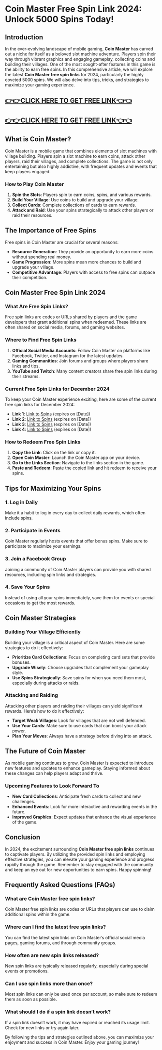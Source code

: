 # Coin Master Free Spin Link 2024: Unlock 5000 Spins Today!

## Introduction

In the ever-evolving landscape of mobile gaming, **Coin Master** has carved out a niche for itself as a beloved slot machine adventure. Players spin their way through vibrant graphics and engaging gameplay, collecting coins and building their villages. One of the most sought-after features in this game is the ability to earn free spins. In this comprehensive article, we will explore the latest **Coin Master free spin links** for 2024, particularly the highly coveted 5000 spins. We will also delve into tips, tricks, and strategies to maximize your gaming experience.

[👉👉CLICK HERE TO GET FREE LINK👈👈](https://todaylink.site/CoinsLink/)
--
[👉👉CLICK HERE TO GET FREE LINK👈👈](https://todaylink.site/CoinsLink/)
--

## What is Coin Master?

Coin Master is a mobile game that combines elements of slot machines with village building. Players spin a slot machine to earn coins, attack other players, raid their villages, and complete collections. The game is not only entertaining but also highly addictive, with frequent updates and events that keep players engaged.

### How to Play Coin Master

1. **Spin the Slots**: Players spin to earn coins, spins, and various rewards.
2. **Build Your Village**: Use coins to build and upgrade your village.
3. **Collect Cards**: Complete collections of cards to earn rewards.
4. **Attack and Raid**: Use your spins strategically to attack other players or raid their resources.

## The Importance of Free Spins

Free spins in Coin Master are crucial for several reasons:

- **Resource Generation**: They provide an opportunity to earn more coins without spending real money.
- **Game Progression**: More spins mean more chances to build and upgrade your village.
- **Competitive Advantage**: Players with access to free spins can outpace their competition.

## Coin Master Free Spin Link 2024

### What Are Free Spin Links?

Free spin links are codes or URLs shared by players and the game developers that grant additional spins when redeemed. These links are often shared on social media, forums, and gaming websites.

### Where to Find Free Spin Links

1. **Official Social Media Accounts**: Follow Coin Master on platforms like Facebook, Twitter, and Instagram for the latest updates.
2. **Gaming Communities**: Join forums and groups where players share links and tips.
3. **YouTube and Twitch**: Many content creators share free spin links during their streams.

### Current Free Spin Links for December 2024

To keep your Coin Master experience exciting, here are some of the current free spin links for December 2024:

- **Link 1**: [Link to Spins](#) (expires on [Date])
- **Link 2**: [Link to Spins](#) (expires on [Date])
- **Link 3**: [Link to Spins](#) (expires on [Date])
- **Link 4**: [Link to Spins](#) (expires on [Date])

### How to Redeem Free Spin Links

1. **Copy the Link**: Click on the link or copy it.
2. **Open Coin Master**: Launch the Coin Master app on your device.
3. **Go to the Links Section**: Navigate to the links section in the game.
4. **Paste and Redeem**: Paste the copied link and hit redeem to receive your spins.

## Tips for Maximizing Your Spins

### 1. Log in Daily

Make it a habit to log in every day to collect daily rewards, which often include spins.

### 2. Participate in Events

Coin Master regularly hosts events that offer bonus spins. Make sure to participate to maximize your earnings.

### 3. Join a Facebook Group

Joining a community of Coin Master players can provide you with shared resources, including spin links and strategies.

### 4. Save Your Spins

Instead of using all your spins immediately, save them for events or special occasions to get the most rewards.

## Coin Master Strategies

### Building Your Village Efficiently

Building your village is a critical aspect of Coin Master. Here are some strategies to do it effectively:

- **Prioritize Card Collections**: Focus on completing card sets that provide bonuses.
- **Upgrade Wisely**: Choose upgrades that complement your gameplay style.
- **Use Spins Strategically**: Save spins for when you need them most, especially during attacks or raids.

### Attacking and Raiding

Attacking other players and raiding their villages can yield significant rewards. Here’s how to do it effectively:

- **Target Weak Villages**: Look for villages that are not well defended.
- **Use Your Cards**: Make sure to use cards that can boost your attack power.
- **Plan Your Moves**: Always have a strategy before diving into an attack.

## The Future of Coin Master

As mobile gaming continues to grow, Coin Master is expected to introduce new features and updates to enhance gameplay. Staying informed about these changes can help players adapt and thrive.

### Upcoming Features to Look Forward To

- **New Card Collections**: Anticipate fresh cards to collect and new challenges.
- **Enhanced Events**: Look for more interactive and rewarding events in the future.
- **Improved Graphics**: Expect updates that enhance the visual experience of the game.

## Conclusion

In 2024, the excitement surrounding **Coin Master free spin links** continues to captivate players. By utilizing the provided spin links and employing effective strategies, you can elevate your gaming experience and progress rapidly through the game. Remember to stay engaged with the community and keep an eye out for new opportunities to earn spins. Happy spinning!

## Frequently Asked Questions (FAQs)

### What are Coin Master free spin links?

Coin Master free spin links are codes or URLs that players can use to claim additional spins within the game.

### Where can I find the latest free spin links?

You can find the latest spin links on Coin Master’s official social media pages, gaming forums, and through community groups.

### How often are new spin links released?

New spin links are typically released regularly, especially during special events or promotions.

### Can I use spin links more than once?

Most spin links can only be used once per account, so make sure to redeem them as soon as possible.

### What should I do if a spin link doesn’t work?

If a spin link doesn’t work, it may have expired or reached its usage limit. Check for new links or try again later.

By following the tips and strategies outlined above, you can maximize your enjoyment and success in Coin Master. Enjoy your gaming journey!
